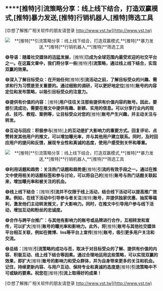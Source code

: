 ## ****[推特]**引流策略分享：线上线下结合，打造双赢模式,**[推特]**暴力发送,**[推特]**行销机器人,**[推特]**筛选工具**

[😍想了解推广相关软件的朋友请登录 http://www.vst.tw](http://www.vst.tw)

 <center><img src="https://vst.tw/MP4/tuiguang/png/4.png" alt="**[推特]**引流策略分享：线上线下结合，打造双赢模式,**[推特]**暴力发送,**[推特]**行销机器人,**[推特]**筛选工具"></center>

**😄导语：随着社交媒体的迅猛发展，**[推特]**已成为全球范围内最受欢迎的社交平台之一。在这篇文章中，我们将分享一些**[推特]**引流策略，通过线上线下结合，实现双赢的效果。**

**😄深入了解目标受众：在开始任何**[推特]**引流活动之前，了解目标受众的兴趣、需求和行为习惯是至关重要的。通过细致的调研，可以更好地定位**[推特]**账号的内容定位和发布策略，以吸引目标受众的注意力。**

**😄提供有价值的内容：**[推特]**用户往往关注那些提供有价值内容的账号。因此，要想引流成功，需要在推文中提供有趣、新颖、实用的信息。可以分享行业内的观点、技巧、教程、案例等，让目标受众对您的**[推特]**账号产生兴趣，并主动关注与转发。**

**😄互动与回应：积极参与**[推特]**上的互动是扩大影响力的重要方式。回复评论、点赞转发其他用户的推文，可以增加曝光率，并与其他用户建立联系。同时，及时回应用户的提问和反馈，展现专业性和真诚的态度，使用户感受到关怀和尊重。**

 <center><img src="https://vst.tw/MP4/tuiguang/png/7.png" alt="**[推特]**引流策略分享：线上线下结合，打造双赢模式,**[推特]**暴力发送,**[推特]**行销机器人,**[推特]**筛选工具"></center>

**😄利用话题和趋势：关注热门话题和趋势是**[推特]**引流的有效手段之一。通过在推文中使用相关的话题标签和参与讨论，可以将自己的**[推特]**账号与热门话题关联起来，增加曝光率和被关注的机会。**

**😄线上线下结合：**[推特]**引流并不仅限于线上活动，结合线下活动可以提高推广效果。例如，在线下活动中引导参与者关注**[推特]**账号，并提供独家优惠、抽奖等福利，激发他们主动转发推文，扩大影响力。同时，在推文中引导用户参与线下活动，增加互动和粉丝的忠诚度。**

**😄合作与跨平台推广：与其他有影响力的账号或品牌进行合作，互相转发和宣传，可以扩大**[推特]**账号的曝光率和影响力。此外，将**[推特]**账号与其他社交媒体平台相互关联，例如在微博、Ins等平台上宣传**[推特]**账号，吸引更多用户关注和交流。**

**😄总结：**[推特]**引流策略的成功与否，取决于对目标受众的了解、提供有价值的内容、积极互动、线上线下结合等因素。通过合理地运用这些策略，可以实现双赢的效果，即扩大**[推特]**账号的影响力和受众群体，并为自身带来更多的关注和机会。记住，持续更新内容、与用户互动、保持专业和真诚的态度是**[推特]**引流策略中不可或缺的要素。祝您在**[推特]**引流上取得好的成果！**

[😍想了解推广相关软件的朋友请登录 http://www.vst.tw](http://www.vst.tw)



